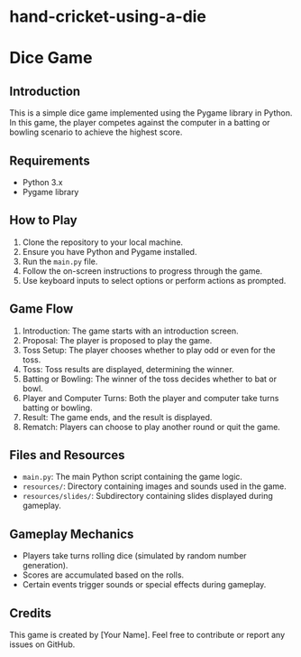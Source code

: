 # hand-cricket-using-a-die
# Dice Game

## Introduction
This is a simple dice game implemented using the Pygame library in Python. In this game, the player competes against the computer in a batting or bowling scenario to achieve the highest score.

## Requirements
- Python 3.x
- Pygame library

## How to Play
1. Clone the repository to your local machine.
2. Ensure you have Python and Pygame installed.
3. Run the `main.py` file.
4. Follow the on-screen instructions to progress through the game.
5. Use keyboard inputs to select options or perform actions as prompted.

## Game Flow
1. Introduction: The game starts with an introduction screen.
2. Proposal: The player is proposed to play the game.
3. Toss Setup: The player chooses whether to play odd or even for the toss.
4. Toss: Toss results are displayed, determining the winner.
5. Batting or Bowling: The winner of the toss decides whether to bat or bowl.
6. Player and Computer Turns: Both the player and computer take turns batting or bowling.
7. Result: The game ends, and the result is displayed.
8. Rematch: Players can choose to play another round or quit the game.

## Files and Resources
- `main.py`: The main Python script containing the game logic.
- `resources/`: Directory containing images and sounds used in the game.
- `resources/slides/`: Subdirectory containing slides displayed during gameplay.

## Gameplay Mechanics
- Players take turns rolling dice (simulated by random number generation).
- Scores are accumulated based on the rolls.
- Certain events trigger sounds or special effects during gameplay.

## Credits
This game is created by [Your Name].
Feel free to contribute or report any issues on GitHub.

